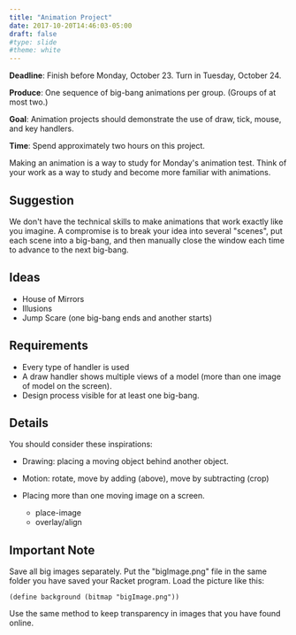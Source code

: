 ```yaml
---
title: "Animation Project"
date: 2017-10-20T14:46:03-05:00
draft: false
#type: slide
#theme: white
---
```


**Deadline**: Finish before Monday, October 23. Turn in Tuesday, October 24.

**Produce**: One sequence of big-bang animations per group. (Groups of at most two.)

**Goal**: Animation projects should demonstrate the use of draw, tick, mouse, and key handlers. 

**Time**: Spend approximately two hours on this project. 

Making an animation is a way to study for Monday's animation
test. Think of your work as a way to study and become more familiar
with animations.

## Suggestion

We don't have the technical skills to make animations that work exactly like you imagine. A compromise is to break your idea into several "scenes", put each scene into a big-bang, and then manually close the window each time to advance to the next big-bang.


## Ideas

* House of Mirrors
* Illusions
* Jump Scare (one big-bang ends and another starts)

## Requirements

* Every type of handler is used
* A draw handler shows multiple views of a model (more than one image of model on the screen). 
* Design process visible for at least one big-bang.

## Details

You should consider these inspirations:

* Drawing: placing a moving object behind another object.

* Motion: rotate, move by adding (above), move by subtracting (crop)

* Placing more than one moving image on a screen.

    - place-image
    - overlay/align
    

## Important Note

Save all big images separately. Put the "bigImage.png" file in the
same folder you have saved your Racket program. Load the picture like this:
```racket
(define background (bitmap "bigImage.png"))
```

Use the same method to keep transparency in images that you have found online.

